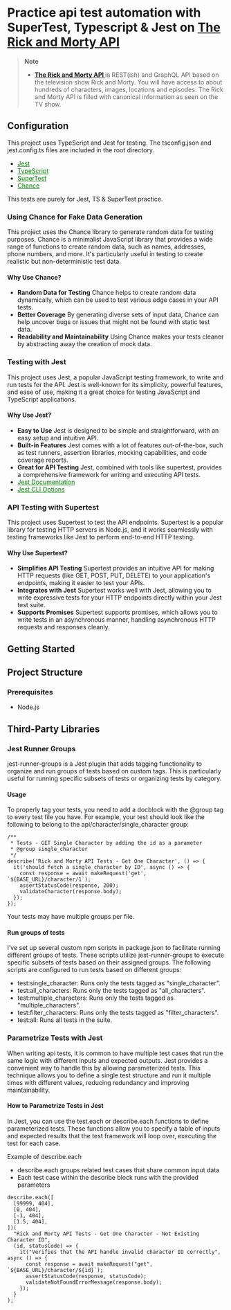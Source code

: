 <h1>
  Practice api test automation with SuperTest, Typescript & Jest on <a href="https://rickandmortyapi.com/">The Rick and Morty API
</a>
</h1>

> **Note**
>
> +  **<a href="https://rickandmortyapi.com/">The Rick and Morty API
</a>** ia REST(ish) and GraphQL API based on the television show Rick and Morty. You will have access to about hundreds of characters, images, locations and episodes. The Rick and Morty API is filled with canonical information as seen on the TV show.
>

## Configuration
This project uses TypeScript and Jest for testing. The tsconfig.json and jest.config.ts files are included in the root directory.

- <a href="https://jestjs.io/" style="color:green;">Jest</a>
- <a href="https://www.typescriptlang.org/" style="color:green;">TypeScript</a>
- <a href="https://www.npmjs.com/package/supertest" style="color:green;">SuperTest</a>
- <a href="https://chancejs.com/" style="color:green;">Chance</a>

This tests are purely for Jest, TS & SuperTest practice.

### Using Chance for Fake Data Generation
This project uses the Chance library to generate random data for testing purposes. Chance is a minimalist JavaScript library that provides a wide range of functions to create random data, such as names, addresses, phone numbers, and more. It's particularly useful in testing to create realistic but non-deterministic test data.
#### Why Use Chance?
- **Random Data for Testing** Chance helps to create random data dynamically, which can be used to test various edge cases in your API tests.
- **Better Coverage** By generating diverse sets of input data, Chance can help uncover bugs or issues that might not be found with static test data.
- **Readability and Maintainability** Using Chance makes your tests cleaner by abstracting away the creation of mock data.


### Testing with Jest
This project uses Jest, a popular JavaScript testing framework, to write and run tests for the API. Jest is well-known for its simplicity, powerful features, and ease of use, making it a great choice for testing JavaScript and TypeScript applications.
#### Why Use Jest?
- **Easy to Use** Jest is designed to be simple and straightforward, with an easy setup and intuitive API.
- **Built-in Features** Jest comes with a lot of features out-of-the-box, such as test runners, assertion libraries, mocking capabilities, and code coverage reports.
- **Great for API Testing** Jest, combined with tools like supertest, provides a comprehensive framework for writing and executing API tests.
- <a href="https://jestjs.io/docs/getting-started" style="color:green;">Jest Documentation</a>
- <a href="https://jestjs.io/docs/cli" style="color:green;">Jest CLI Options</a>

### API Testing with Supertest
This project uses Supertest to test the API endpoints. Supertest is a popular library for testing HTTP servers in Node.js, and it works seamlessly with testing frameworks like Jest to perform end-to-end HTTP testing.
#### Why Use Supertest?
- **Simplifies API Testing** Supertest provides an intuitive API for making HTTP requests (like GET, POST, PUT, DELETE) to your application's endpoints, making it easier to test your APIs.
- **Integrates with Jest** Supertest works well with Jest, allowing you to write expressive tests for your HTTP endpoints directly within your Jest test suite.
- **Supports Promises** Supertest supports promises, which allows you to write tests in an asynchronous manner, handling asynchronous HTTP requests and responses cleanly.

## Getting Started

## Project Structure

### Prerequisites

- Node.js 

## Third-Party Libraries
### Jest Runner Groups
jest-runner-groups is a Jest plugin that adds tagging functionality to organize and run groups of tests based on custom tags. This is particularly useful for running specific subsets of tests or organizing tests by category.
#### Usage
To properly tag your tests, you need to add a docblock with the @group tag to every test file you have. For example, your test should look like the following to belong to the api/character/single_character group:
```
/**
 * Tests - GET Single Character by adding the id as a parameter
 * @group single_character
 */
describe('Rick and Morty API Tests - Get One Character', () => {
  it('should fetch a single_character by ID', async () => {
    const response = await makeRequest('get', `${BASE_URL}/character/1`);
    assertStatusCode(response, 200);
    validateCharacter(response.body);
  });
});
```
Your tests may have multiple groups per file.
#### Run groups of tests
I’ve set up several custom npm scripts in package.json to facilitate running different groups of tests. These scripts utilize jest-runner-groups to execute specific subsets of tests based on their assigned groups.
The following scripts are configured to run tests based on different groups:
- test:single_character: Runs only the tests tagged as "single_character".
- test:all_characters: Runs only the tests tagged as "all_characters".
- test:multiple_characters: Runs only the tests tagged as "multiple_characters".
- test:filter_characters: Runs only the tests tagged as "filter_characters".
- test:all: Runs all tests in the suite.

### Parametrize Tests with Jest
When writing api tests, it is common to have multiple test cases that run the same logic with different inputs and expected outputs. Jest provides a convenient way to handle this by allowing parameterized tests. This technique allows you to define a single test structure and run it multiple times with different values, reducing redundancy and improving maintainability.
#### How to Parametrize Tests in Jest
In Jest, you can use the test.each or describe.each functions to define parameterized tests. These functions allow you to specify a table of inputs and expected results that the test framework will loop over, executing the test for each case.

Example of describe.each

- describe.each groups related test cases that share common input data
- Each test case within the describe block runs with the provided parameters

```
describe.each([
  [99999, 404],
  [0, 404],
  [-1, 404],
  [1.5, 404],
])(
  "Rick and Morty API Tests - Get One Character - Not Existing Character ID",
  (id, statusCode) => {
    it("Verifies that the API handle invalid character ID correctly", async () => {
      const response = await makeRequest("get", `${BASE_URL}/character/${id}`);
      assertStatusCode(response, statusCode);
      validateNotFoundErrorMessage(response.body);
    });
  }
);
```